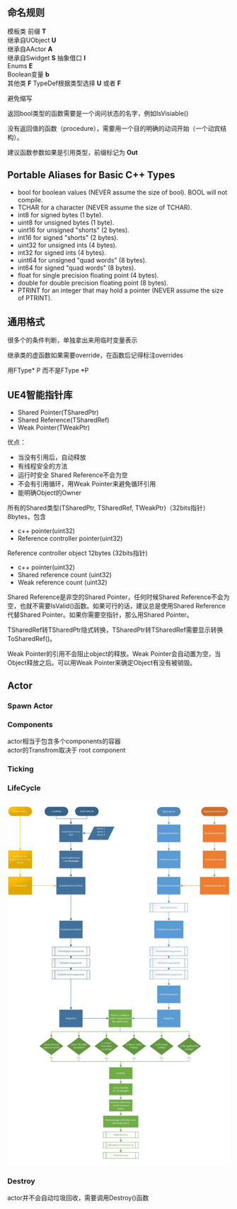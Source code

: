 ## 命名规则
模板类 前缀 **T**  
继承自UObject **U**  
继承自AActor **A**  
继承自Swidget **S**
抽象借口 **I**  
Enums **E**  
Boolean变量 **b**  
其他类 **F**
TypeDef根据类型选择 **U** 或者 **F**

避免缩写

返回bool类型的函数需要是一个询问状态的名字，例如IsVisiable()  

没有返回值的函数（procedure），需要用一个目的明确的动词开始（一个动宾结构）。  

建议函数参数如果是引用类型，前缀标记为 **Out**  

## Portable Aliases for Basic C++ Types
* bool for boolean values (NEVER assume the size of bool). BOOL will not compile.
* TCHAR for a character (NEVER assume the size of TCHAR).
* int8 for signed bytes (1 byte).
* uint8 for unsigned bytes (1 byte).
* uint16 for unsigned "shorts" (2 bytes).
* int16 for signed "shorts" (2 bytes).
* uint32 for unsigned ints (4 bytes).
* int32 for signed ints (4 bytes).
* uint64 for unsigned "quad words" (8 bytes).
* int64 for signed "quad words" (8 bytes).
* float for single precision floating point (4 bytes).
* double for double precision floating point (8 bytes).
* PTRINT for an integer that may hold a pointer (NEVER assume the size of PTRINT).  

## 通用格式
很多个的条件判断，单独拿出来用临时变量表示  

继承类的虚函数如果需要override，在函数后记得标注overrides  

用FType\* P 而不是FType \*P

## UE4智能指针库
- Shared Pointer(TSharedPtr)
- Shared Reference(TSharedRef)
- Weak Pointer(TWeakPtr)

优点：
+ 当没有引用后，自动释放
+ 有线程安全的方法
+ 运行时安全 Shared Reference不会为空
+ 不会有引用循环，用Weak Pointer来避免循环引用
+ 能明确Object的Owner

所有的Shared类型(TSharedPtr, TSharedRef, TWeakPtr)（32bits指针）8bytes，包含
- c++ pointer(uint32)
- Reference controller pointer(uint32)  

Reference controller object 12bytes (32bits指针)
- c++ pointer(uint32)
- Shared reference count (uint32)
- Weak reference count (uint32)

Shared Reference是非空的Shared Pointer，任何时候Shared Reference不会为空，也就不需要IsValid()函数。如果可行的话，建议总是使用Shared Reference代替Shared Pointer。如果你需要空指针，那么用Shared Pointer。

TSharedRef转TSharedPtr隐式转换，TSharedPtr转TSharedRef需要显示转换ToSharedRef()。

Weak Pointer的引用不会阻止object的释放。Weak Pointer会自动置为空，当Object释放之后。可以用Weak Pointer来确定Object有没有被销毁。   

## Actor
### Spawn Actor
### Components  
actor相当于包含多个components的容器  
actor的Transfrom取决于 root component  
### Ticking
### LifeCycle
![ActorLifeCycleImg](image/ActorLifeCycle1.jpg)  

### Destroy
actor并不会自动垃圾回收，需要调用Destroy()函数
